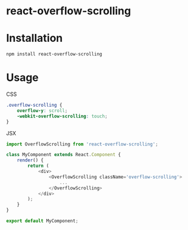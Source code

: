 react-overflow-scrolling
=====================

# Installation

`npm install react-overflow-scrolling`

# Usage

CSS

```css
.overflow-scrolling {
    overflow-y: scroll;
    -webkit-overflow-scrolling: touch;
}
```

JSX

```js
import OverflowScrolling from 'react-overflow-scrolling';

class MyComponent extends React.Component {
    render() {
        return (
            <div>
                <OverflowScrolling className='overflow-scrolling'>
                    ...
                </OverflowScrolling>
            </div>
        );
    }
}

export default MyComponent;
```
